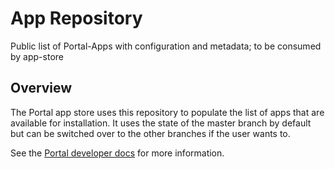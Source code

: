 # App Repository

Public list of Portal-Apps with configuration and metadata; to be consumed by app-store

## Overview

The Portal app store uses this repository to populate the list of apps that are available for installation.
It uses the state of the master branch by default but can be switched over to the other branches if the user wants to.

See the [Portal developer docs](https://docs.getportal.org/) for more information.
